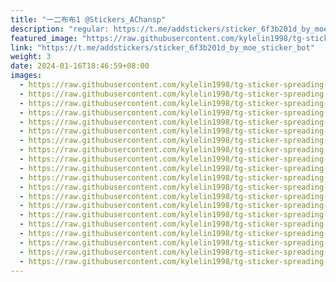 ```yaml
---
title: "一二布布1 @Stickers_AChansp"
description: "regular: https://t.me/addstickers/sticker_6f3b201d_by_moe_sticker_bot"
featured_image: "https://raw.githubusercontent.com/kylelin1998/tg-sticker-spreading-worldwide-images/main/img/f459ab7e-5adb-431c-9d44-b3c6a10bf783.jpg"
link: "https://t.me/addstickers/sticker_6f3b201d_by_moe_sticker_bot"
weight: 3
date: 2024-01-16T18:46:59+08:00
images:
  - https://raw.githubusercontent.com/kylelin1998/tg-sticker-spreading-worldwide-images/main/img/f459ab7e-5adb-431c-9d44-b3c6a10bf783.jpg
  - https://raw.githubusercontent.com/kylelin1998/tg-sticker-spreading-worldwide-images/main/img/a56e1c39-5661-47dc-84a9-b6fdca584100.jpg
  - https://raw.githubusercontent.com/kylelin1998/tg-sticker-spreading-worldwide-images/main/img/861adc66-bf3f-40fb-a70d-30790ec90282.jpg
  - https://raw.githubusercontent.com/kylelin1998/tg-sticker-spreading-worldwide-images/main/img/7d90def8-2789-462c-b599-625cc14eed56.jpg
  - https://raw.githubusercontent.com/kylelin1998/tg-sticker-spreading-worldwide-images/main/img/0f7be5ab-e0db-4cf0-9450-9f71a9406ec5.jpg
  - https://raw.githubusercontent.com/kylelin1998/tg-sticker-spreading-worldwide-images/main/img/10e7b8b2-d840-4f46-8bb4-dcec3f790fd0.jpg
  - https://raw.githubusercontent.com/kylelin1998/tg-sticker-spreading-worldwide-images/main/img/4dd7e4e0-6518-4fe5-8d16-7d9103044c50.jpg
  - https://raw.githubusercontent.com/kylelin1998/tg-sticker-spreading-worldwide-images/main/img/843ebaed-af56-4f2a-99bc-c4b3c42f5f63.jpg
  - https://raw.githubusercontent.com/kylelin1998/tg-sticker-spreading-worldwide-images/main/img/3b9f14c7-5b07-41db-ba7d-7a86d8184165.jpg
  - https://raw.githubusercontent.com/kylelin1998/tg-sticker-spreading-worldwide-images/main/img/4db513ff-4539-43a4-b627-b84ff1bc7894.jpg
  - https://raw.githubusercontent.com/kylelin1998/tg-sticker-spreading-worldwide-images/main/img/217548dc-a00d-42fc-908e-42abfa447f63.jpg
  - https://raw.githubusercontent.com/kylelin1998/tg-sticker-spreading-worldwide-images/main/img/020f8bcf-5340-44dc-9e86-97122a92b458.jpg
  - https://raw.githubusercontent.com/kylelin1998/tg-sticker-spreading-worldwide-images/main/img/db975408-5f78-483e-b3f5-ce27869b5edc.jpg
  - https://raw.githubusercontent.com/kylelin1998/tg-sticker-spreading-worldwide-images/main/img/ae82a068-c304-4bbb-8c71-1b6098531264.jpg
  - https://raw.githubusercontent.com/kylelin1998/tg-sticker-spreading-worldwide-images/main/img/95653736-9633-4a7b-8a2d-ab5c23921c7f.jpg
  - https://raw.githubusercontent.com/kylelin1998/tg-sticker-spreading-worldwide-images/main/img/bf0f9b96-88e2-4bdb-895e-5e28b72ec453.jpg
  - https://raw.githubusercontent.com/kylelin1998/tg-sticker-spreading-worldwide-images/main/img/8f8f9ef8-24ee-4238-b2c5-20cf1a2e5c9c.jpg
  - https://raw.githubusercontent.com/kylelin1998/tg-sticker-spreading-worldwide-images/main/img/fc856bc6-1656-4363-9a3a-5731f5998308.jpg
  - https://raw.githubusercontent.com/kylelin1998/tg-sticker-spreading-worldwide-images/main/img/c57297bc-f28e-4c88-b280-c700f58acb24.jpg
  - https://raw.githubusercontent.com/kylelin1998/tg-sticker-spreading-worldwide-images/main/img/397c996b-1375-47e8-bcb4-e712ef8afc0f.jpg
---
```

